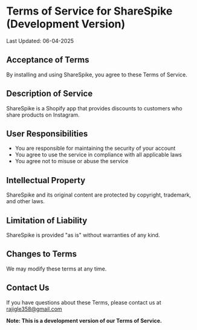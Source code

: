 # Terms of Service for ShareSpike (Development Version)

Last Updated: 06-04-2025

## Acceptance of Terms
By installing and using ShareSpike, you agree to these Terms of Service.

## Description of Service
ShareSpike is a Shopify app that provides discounts to customers who share products on Instagram.

## User Responsibilities
- You are responsible for maintaining the security of your account
- You agree to use the service in compliance with all applicable laws
- You agree not to misuse or abuse the service

## Intellectual Property
ShareSpike and its original content are protected by copyright, trademark, and other laws.

## Limitation of Liability
ShareSpike is provided "as is" without warranties of any kind.

## Changes to Terms
We may modify these terms at any time.

## Contact Us
If you have questions about these Terms, please contact us at rajigle358@gmail.com

**Note: This is a development version of our Terms of Service.**
